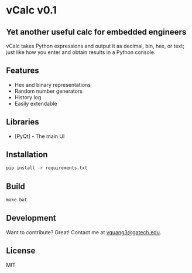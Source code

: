 # vCalc v0.1
## Yet another useful calc for embedded engineers

vCalc takes Python expressions and output it as decimal, bin, hex, or text; just like how you enter and obtain results in a Python console.

## Features
- Hex and binary representations
- Random number generators
- History log
- Easily extendable

## Libraries
- [PyQt] - The main UI


## Installation

```python
pip install -r requirements.txt
```

## Build

```sh
make.bat
```


## Development

Want to contribute? Great! Contact me at vquang3@gatech.edu.

## License

MIT
